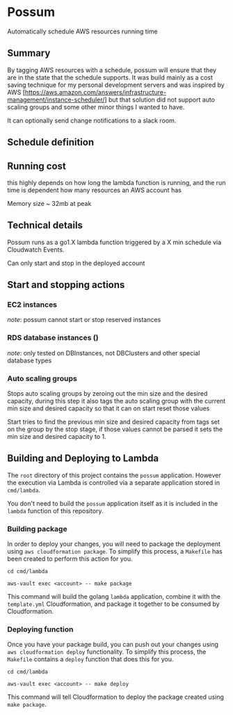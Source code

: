 # Possum

Automatically schedule AWS resources running time

## Summary

By tagging AWS resources with a schedule, possum will ensure that they are in the state that the schedule supports.
It was build mainly as a cost saving technique for my personal development servers and was inspired by AWS [https://aws.amazon.com/answers/infrastructure-management/instance-scheduler/] but that
solution did not support auto scaling groups and some other minor things I wanted to have.

It can optionally send change notifications to a slack room.

## Schedule definition



## Running cost

this highly depends on how long the lambda function is running, and the run time is dependent how many resources an
AWS account has

Memory size ~ 32mb at peak


## Technical details

Possum runs as a go1.X lambda function triggered by a X min schedule via Cloudwatch Events.

Can only start and stop in the deployed account



## Start and stopping actions

### EC2 instances

_note_: possum cannot start or stop reserved instances

### RDS database instances ()

_note_: only tested on DBInstances, not DBClusters and other special database types

### Auto scaling groups

Stops auto scaling groups by zeroing out the min size and the desired capacity, during this step it also tags the
auto scaling group with the current min size and desired capacity so that it can on start reset those values

Start tries to find the previous min size and desired capacity from tags set on the group by the stop stage, if those
values cannot be parsed it sets the min size and desired capacity to 1.



## Building and Deploying to Lambda

The `root` directory of this project contains the `possum` application. However the execution via Lambda is controlled via a separate application stored in `cmd/lambda`.

You don't need to build the `possum` application itself as it is included in the `lambda` function of this repository.

### Building package

In order to deploy your changes, you will need to package the deployment using `aws cloudformation package`. To simplify this process, a `Makefile` has been created to perform this action for you.

```
cd cmd/lambda

aws-vault exec <account> -- make package
```

This command will build the golang `lambda` application, combine it with the `template.yml` Cloudformation, and package it together to be consumed by Cloudformation.

### Deploying function

Once you have your package build, you can push out your changes using `aws cloudformation deploy` functionality. To simplify this process, the `Makefile` contains a `deploy` function that does this for you.

```
cd cmd/lambda

aws-vault exec <account> -- make deploy
```

This command will tell Cloudformation to deploy the package created using `make package`.